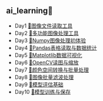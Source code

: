 ## ai_learning🐣 

- Day1 [🔨图像文件读取工具](d_1_file_utils/README.md)
- Day2 [🔨多功能图像处理工具](d_2_file_utils/README.md)
- Day3 [🔨Numpy图像处理初体验](d_3_file_utils/README.md)
- Day4 [🔨Pandas表格读取与数据统计](d_4_file_utils/README.md)
- Day5 [🔨Matplotlib数据可视化](d_5_file_utils/README.md)
- Day6 [🔨OpenCV读图与缩放](d_6_file_utils/README.md)
- Day7 [🔨颜色空间转换与批量处理](d_7_file_utils/README.md)
- Day8 [🔨图像批量滤波处理](d_8_file_utils/README.md)
- Day9 [🔨模型评估基础](d_9_file_utils/README.md)
- Day10 [🔨模型训练与保存](d_9_file_utils/README.md)
